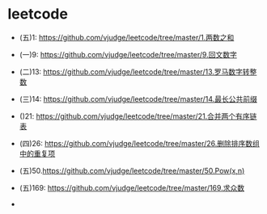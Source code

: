# leetcode

* (五)1: https://github.com/vjudge/leetcode/tree/master/1.两数之和
* (一)9: https://github.com/vjudge/leetcode/tree/master/9.回文数字

* (二)13: https://github.com/vjudge/leetcode/tree/master/13.罗马数字转整数
* (三)14: https://github.com/vjudge/leetcode/tree/master/14.最长公共前缀

* ()21: https://github.com/vjudge/leetcode/tree/master/21.合并两个有序链表

* (四)26: https://github.com/vjudge/leetcode/tree/master/26.删除排序数组中的重复项  


* (五)50.https://github.com/vjudge/leetcode/tree/master/50.Pow(x,n)

* (五)169: https://github.com/vjudge/leetcode/tree/master/169.求众数

*
